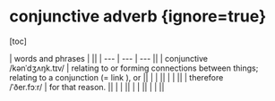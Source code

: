 # conjunctive adverb {ignore=true}

[toc]

| words and phrases |  ||
| --- | --- | --- ||
| conjunctive<br/>/kənˈdʒʌŋk.tɪv/ | relating to or forming connections between things;<br/>relating to a conjunction (= link ), or  ||
|  |  ||
|  |  ||
| therefore<br/>/ˈðer.fɔːr/ | for that reason. ||
|  |  ||
|  |  ||
|  |  ||